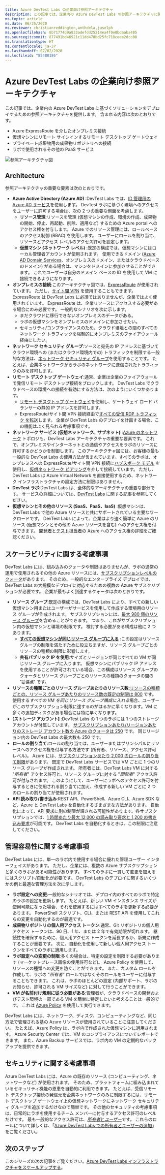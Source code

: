 ```yaml
---
title: Azure DevTest Labs の企業向け参照アーキテクチャ
description: この記事では、企業内の Azure DevTest Labs の参照アーキテクチャに関するガイダンスを提供します。
ms.topic: article
ms.date: 06/26/2020
ms.reviewer: christianreddington,anthdela,juselph
ms.openlocfilehash: 8b71774d9a833adefdd25214ea4f0e8bdaaba485
ms.sourcegitcommit: 877491bd46921c11dd478bd25fc718ceee2dcc08
ms.translationtype: HT
ms.contentlocale: ja-JP
ms.lasthandoff: 07/02/2020
ms.locfileid: "85480186"
---
```

# <a name="azure-devtest-labs-reference-architecture-for-enterprises"></a>Azure DevTest Labs の企業向け参照アーキテクチャ
この記事では、企業内の Azure DevTest Labs に基づくソリューションをデプロイするための参照アーキテクチャを提供します。 含まれる内容は次のとおりです。
- Azure ExpressRoute を介したオンプレミス接続
- 仮想マシンにリモート サインインするリモート デスクトップ ゲートウェイ
- プライベート成果物用の成果物リポジトリへの接続
- ラボで使用されるその他の PaaS サービス

![参照アーキテクチャ図](./media/devtest-lab-reference-architecture/reference-architecture.png)

## <a name="architecture"></a>Architecture
参照アーキテクチャの重要な要素は次のとおりです。

- **Azure Active Directory (Azure AD)** :DevTest Labs では、[ID 管理用の Azure AD サービス](../active-directory/fundamentals/active-directory-whatis.md)を使用します。 DevTest ラボに基づく環境へのアクセスをユーザーに許可する場合は、次の 2 つの重要な側面を考慮します。
    - **リソース管理**:リソースを管理 (仮想マシンの作成、環境の作成、成果物の開始、停止、再起動、削除、適用など) するための Azure portal へのアクセス権を付与します。 Azure でのリソース管理には、ロールベースのアクセス制御 (RBAC) を使用します。 ユーザーにロールを割り当て、リソースとアクセス レベルのアクセス許可を設定します。
    - **仮想マシン (ネットワーク レベル)** :既定の構成では、仮想マシンにはローカル管理者アカウントが使用されます。 使用できるドメイン ([Azure AD Domain Services](../active-directory-domain-services/overview.md)、オンプレミスのドメイン、またはクラウドベースのドメイン) がある場合は、マシンをドメインに参加させることができます。 これでユーザーは自分のドメイン ベースの ID を使用して VM に接続できるようになります。
- **オンプレミスの接続**:このアーキテクチャ図では、[ExpressRoute](../expressroute/expressroute-introduction.md) が使用されています。 ただし、[サイト間 VPN](../vpn-gateway/vpn-gateway-about-vpn-gateway-settings.md) を使用することもできます。 ExpressRoute は DevTest Labs に必須ではありませんが、企業ではよく使用されています。 ExpressRoute は、企業リソースにアクセスする必要がある場合にのみ必要です。 一般的なシナリオを次に示します。
    - まだクラウドに移行できないオンプレミスのデータがある。
    - ラボの仮想マシンをオンプレミスのドメインに参加させたい。
    - セキュリティ/コンプライアンスのため、クラウド環境との間のすべてのネットワーク トラフィックを強制的にオンプレミスのファイアウォール経由にしたい。
- **ネットワーク セキュリティ グループ**:ソースと宛先の IP アドレスに基づいてクラウド環境への (またはクラウド環境内での) トラフィックを制限する一般的な方法は、[ネットワーク セキュリティ グループ](../virtual-network/security-overview.md)を使用することです。 たとえば、企業ネットワークからラボのネットワークに送信されたトラフィックのみを許可します。
- **リモート デスクトップ ゲートウェイ**:通常、企業は企業のファイアウォールで発信リモート デスクトップ接続をブロックします。 DevTest Labs でクラウドベースの環境への接続を有効にする方法は、次のようにいくつかあります。
  - [リモート デスクトップ ゲートウェイ](/windows-server/remote/remote-desktop-services/desktop-hosting-logical-architecture)を使用し、ゲートウェイ ロード バランサーの静的 IP アドレスを許可します。
  - ExpressRoute/サイト間 VPN 接続経由で[すべての受信 RDP トラフィック を転送](../vpn-gateway/vpn-gateway-forced-tunneling-rm.md)します。 企業が DevTest Labs のデプロイを計画する場合、この機能はよく見られる考慮事項です。
- **ネットワーク サービス (仮想ネットワーク、サブネット)** :[Azure のネットワーク](../networking/networking-overview.md) トポロジも、DevTest Labs アーキテクチャの重要な要素です。 これで、オンプレミスやインターネットとの通信やアクセスをラボのリソースに許可するかどうかを制御します。 このアーキテクチャ図には、お客様の最も一般的な DevTest Labs の使用方法が含まれています。すべてのラボは、オンプレミスへの ExpressRoute/サイト間 VPN 接続に[ハブスポーク モデル](/azure/architecture/reference-architectures/hybrid-networking/hub-spoke) を使用し、[仮想ネットワーク ピアリング](../virtual-network/virtual-network-peering-overview.md)を介して接続しています。 ただし、DevTest Labs は Azure Virtual Network を直接使用するため、ネットワーク インフラストラクチャの設定方法に制限はありません。
- **DevTest ラボ**:DevTest Labs は、全体的なアーキテクチャの重要な部分です。 サービスの詳細については、[DevTest Labs](devtest-lab-overview.md) に関する記事を参照してください。
- **仮想マシンとその他のリソース (SaaS、PaaS、IaaS)** :仮想マシンは、DevTest Labs で他の Azure リソースと共にサポートされている主要なワークロードです。 DevTest Labs によって、企業はより速く簡単に Azure のリソース (仮想マシンとその他の Azure リソースを含む) へのアクセス権を付与できます。 [開発者](devtest-lab-developer-lab.md)と[テスト担当者](devtest-lab-test-env.md)の Azure へのアクセス権の詳細をご確認ください。

## <a name="scalability-considerations"></a>スケーラビリティに関する考慮事項
DevTest Labs には、組み込みのクォータや制限はありませんが、ラボの通常の運用で使用されるその他の Azure リソースには、[サブスクリプションレベルのクォータ](../azure-resource-manager/management/azure-subscription-service-limits.md)があります。 そのため、一般的なエンタープライズ デプロイでは、DevTest Labs の大規模なデプロイに対応するための複数の Azure サブスクリプションが必要です。 企業が最もよく到達するクォータは次のとおりです。

- **リソース グループ**:既定の構成では、DevTest Labs により、すべての新しい仮想マシン用またはユーザーがサービスを使用して作成する環境用のリソース グループが作成されます。 サブスクリプションには、[最大 980 個のリソース グループ](../azure-resource-manager/management/azure-subscription-service-limits.md#subscription-limits)を含めることができます。 つまり、これがサブスクリプション内の仮想マシンと環境の制限です。 検討する必要がある構成は他に 2 つあります。
    - **[すべての仮想マシンが同じリソース グループに入る](resource-group-control.md)** :この設定はリソース グループの制限を満たすために役立ちますが、リソース グループごとのリソースの種類の制限に影響します。
    - **共有パブリック IP を使用**:サイズとリージョンが同じすべての VM が同じリソース グループに入ります。 仮想マシンにパブリック IP アドレスを使用することが許可されている場合、この構成はリソース グループのクォータとリソース グループごとのリソースの種類のクォータの間の '妥協点' です。
- **リソースの種類ごとのリソース グループあたりのリソース数**:[リソースの種類ごとの、リソース グループあたりのリソース数の既定の制限は 800](../azure-resource-manager/management/azure-subscription-service-limits.md#resource-group-limits) です。  使用する*すべての VM を同じリソース グループ構成に入れる*場合、ユーザーがこのサブスクリプション制限に達するのがはるかに早くなります。VM に多くの追加ディスクがある場合には特に早くなります。
- **[ストレージ アカウント]** :DevTest Labs の 1 つのラボには 1 つのストレージ アカウントが付属しています。 [サブスクリプションあたり/リージョンあたりのストレージ アカウント数の Azure のクォータは 250](../azure-resource-manager/management/azure-subscription-service-limits.md#storage-limits) です。 同じリージョン内の DevTest Labs の最大数も 250 です。
- **ロールの割り当て**:ロールの割り当ては、ユーザーまたはプリンシパルにリソースへのアクセス権を付与する方法です (所有者、リソース、アクセス許可レベル)。 Azure には、[サブスクリプションあたり 2,000 のロールの割り当て制限](../azure-resource-manager/management/azure-subscription-service-limits.md#role-based-access-control-limits)があります。 既定で DevTest Labs サービスでは VM ごとに 1 つのリソース グループが作成されます。 所有者には、DevTest Labs VM に対する "*所有者*" アクセス許可と、リソース グループに対する "*閲覧者*" アクセス許可が付与されます。 このようにして、ユーザーにラボへのアクセス許可を付与するときに使用される割り当てに加え、作成する新しい VM ごとに 2 つのロールの割り当てが使用されます。
- **API 読み取り/書き込み**:REST API、PowerShell、Azure CLI、Azure SDK など、Azure と DevTest Labs を自動化するさまざまな方法があります。 自動化によって、API 要求に別の制限が課される可能性があります。各サブスクリプションでは、[1 時間あたり最大 12,000 の読み取り要求と 1,200 の書き込み要求](../azure-resource-manager/management/request-limits-and-throttling.md)が可能です。 DevTest Labs を自動化するときは、この制限に注意してください。

## <a name="manageability-considerations"></a>管理容易性に関する考慮事項
DevTest Labs には、単一のラボ内で使用する場合に優れた管理ユーザー インターフェイスがあります。 ただし、企業には、複数の Azure サブスクリプションと多くのラボがある可能性があります。 すべてのラボに一貫して変更を加えるにはスクリプト/自動化が必要です。 DevTest Labs のデプロイに関するいくつかの例と最適な管理方法を次に示します。

- **ラボ設定への変更**:一般的なシナリオでは、デプロイ内のすべてのラボで特定のラボの設定を更新します。 たとえば、新しい VM インスタンス サイズが使用可能になった場合、それを使用するにはすべてのラボを更新する必要があります。 PowerShell スクリプト、CLI、または REST API を使用してこれらの変更を自動化するのが最適です。  
- **成果物リポジトリの個人用アクセス トークン**:通常、Git リポジトリの個人用アクセス トークンは、90 日、1 年、または 2 年で有効期限が切れます。 継続性を確保するために、個人用アクセス トークンを延長するか、新規に作成することが重要です。 次に、自動化を使用して新しい個人用アクセス トークンをすべてのラボに適用します。
- **ラボ設定への変更の制限**:多くの場合は、特定の設定を制限する必要があります (マーケットプレース画像の使用許可など)。 Azure Policy を使用して、リソースの種類への変更を防ぐことができます。 また、カスタム ロールを作成して、ラボの "*所有者*" ロールではなくそのロールをユーザーに付与することもできます。 これは、ラボのほとんどの設定 (内部サポート、ラボのお知らせ、許可される VM サイズなど) に対して行うことができます。
- **VM が名前付け規則に従う必要がある**:管理者が、クラウドベースの開発およびテスト環境の一部である VM を簡単に特定したいと考えることは一般的です。 これは [Azure Policy](https://github.com/Azure/azure-policy/tree/master/samples/TextPatterns/allow-multiple-name-patterns) を使用して実行できます。

DevTest Labs には、ネットワーク、ディスク、コンピューティングなど、同じ方法で管理される基の Azure リソースが使用されていることに注意してください。 たとえば、Azure Policy は、ラボ内で作成された仮想マシンに適用されます。 Azure Security Center では、VM のコンプライアンスについてレポートできます。 また、Azure Backup サービスでは、ラボ内の VM の定期的なバックアップを提供できます。

## <a name="security-considerations"></a>セキュリティに関する考慮事項
Azure DevTest Labs には、Azure の既存のリソース (コンピューティング、ネットワークなど) が使用されます。 そのため、プラットフォームに組み込まれているセキュリティ機能の恩恵を自動的に利用できます。 たとえば、受信リモート デスクトップ接続の発信元を企業ネットワークのみに制限するには、リモート デスクトップ ゲートウェイ上の仮想ネットワークにネットワーク セキュリティ グループを追加するだけなので簡単です。 その他のセキュリティの考慮事項は、日常的にラボを使用するチーム メンバーに付与するアクセス許可のレベルだけです。 最も一般的なアクセス許可は、[*所有者*と*ユーザー*](devtest-lab-add-devtest-user.md)です。 これらのロールについて詳しくは、「[Azure DevTest Labs での所有者とユーザーの追加](devtest-lab-add-devtest-user.md)」をご覧ください。

## <a name="next-steps"></a>次のステップ
このシリーズの次の記事をご覧ください。[Azure DevTest Labs インフラストラクチャをスケールアップする](devtest-lab-guidance-scale.md)。
